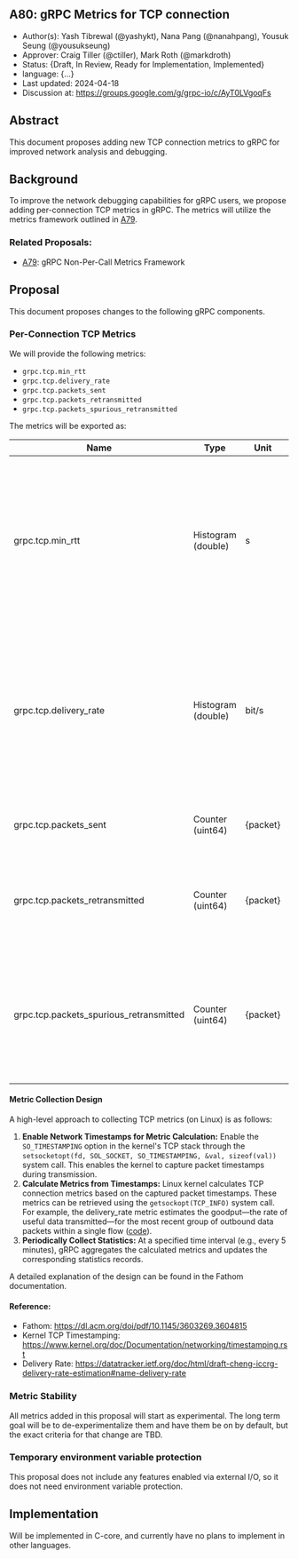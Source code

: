 A80: gRPC Metrics for TCP connection
----
* Author(s):  Yash Tibrewal (@yashykt), Nana Pang (@nanahpang), Yousuk Seung (@yousukseung)
* Approver: Craig Tiller (@ctiller), Mark Roth (@markdroth)
* Status: {Draft, In Review, Ready for Implementation, Implemented}
* language: {...}
* Last updated: 2024-04-18
* Discussion at: https://groups.google.com/g/grpc-io/c/AyT0LVgoqFs

## Abstract

This document proposes adding new TCP connection metrics to gRPC for improved network analysis and debugging.

## Background

To improve the network debugging capabilities for gRPC users, we propose adding per-connection TCP metrics in gRPC. The metrics will utilize the metrics framework outlined in  [A79].

### Related Proposals: 
* [A79]: gRPC Non-Per-Call Metrics Framework

[A79]: A79-non-per-call-metrics-architecture.md

## Proposal

This document proposes changes to the following gRPC components.

### Per-Connection TCP Metrics

We will provide the following metrics:
- `grpc.tcp.min_rtt`
- `grpc.tcp.delivery_rate`
- `grpc.tcp.packets_sent`
- `grpc.tcp.packets_retransmitted`
- `grpc.tcp.packets_spurious_retransmitted`

The metrics will be exported as:

| Name          | Type  | Unit  | Labels  | Description |
| ------------- | ----- | ----- | ------- | ----------- |
| grpc.tcp.min_rtt | Histogram (double) | s | None | Records TCP's current estimate of minimum round trip time (RTT), typically used as an indication of the network health between two endpoints.<br /> RTT = packet acked timestamp - packet sent timestamp. |
| grpc.tcp.delivery_rate | Histogram (double) | bit/s | None | Records latest goodput measured of the TCP connection. <br /> Elapsed time = packet acked timestamp - last packet acked timestamp. <br /> Delivery rate = packet acked bytes / elapsed time. |
| grpc.tcp.packets_sent | Counter (uint64) | {packet} | None | Records total packets TCP sends in the calculation period. |
| grpc.tcp.packets_retransmitted | Counter (uint64) | {packet} | None | Records total packets lost in the calculation period, including lost or spuriously retransmitted packets. |
| grpc.tcp.packets_spurious_retransmitted | Counter (uint64) | {packet} | None | Records total packets spuriously retransmitted packets in the calculation period. These are retransmissions that TCP later discovered unnecessary.|

#### Metric Collection Design

A high-level approach to collecting TCP metrics (on Linux) is as follows:
1) **Enable Network Timestamps for Metric Calculation:** Enable the `SO_TIMESTAMPING` option in the kernel's TCP stack through the `setsocketopt(fd, SOL_SOCKET, SO_TIMESTAMPING, &val, sizeof(val))` system call. This enables the kernel to capture packet timestamps during transmission.
2) **Calculate Metrics from Timestamps:**  Linux kernel calculates TCP connection metrics based on the captured packet timestamps. These metrics can be retrieved using the `getsockopt(TCP_INFO)` system call. For example, the delivery_rate metric estimates the goodput—the rate of useful data transmitted—for the most recent group of outbound data packets within a single flow ([code](https://elixir.bootlin.com/linux/v5.11.1/source/net/ipv4/tcp.c#L391)).
3) **Periodically Collect Statistics:** At a specified time interval (e.g., every 5 minutes), gRPC aggregates the calculated metrics and updates the corresponding statistics records.

A detailed explanation of the design can be found in the Fathom documentation.

#### Reference: 
* Fathom: https://dl.acm.org/doi/pdf/10.1145/3603269.3604815
* Kernel TCP Timestamping: https://www.kernel.org/doc/Documentation/networking/timestamping.rst
* Delivery Rate: https://datatracker.ietf.org/doc/html/draft-cheng-iccrg-delivery-rate-estimation#name-delivery-rate

### Metric Stability

All metrics added in this proposal will start as experimental. The long term goal will be to
de-experimentalize them and have them be on by default, but the exact
criteria for that change are TBD.

### Temporary environment variable protection

This proposal does not include any features enabled via external I/O, so
it does not need environment variable protection.

## Implementation

Will be implemented in C-core, and currently have no plans to implement in other languages.
